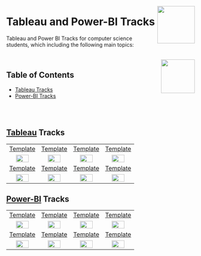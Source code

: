 <img align="right" width="100" src="https://github.com/cs-MohamedAyman/cs-MohamedAyman/blob/main/repos-logos/datacamp.jpg"></img>

# Tableau and Power-BI Tracks
Tableau and Power BI Tracks for computer science students, which including the following main topics:

<br>
<img align="right" width="90" height="90" src="https://github.com/cs-MohamedAyman/cs-MohamedAyman/blob/main/repos-logos/agenda.jpg">

## Table of Contents
  * [Tableau Tracks](#Tableau-Tracks)
  * [Power-BI Tracks](#Power-BI-Tracks)

<br><br>

## [Tableau](https://github.com/cs-MohamedAyman/eLearning-Platforms/DataCamp-Tracks/blob/master/Tableau-and-Power-BI/Tableau/README.md) Tracks

<table>
    <tbody>
        <tr>
<td align=center width="25%"><a href="https://github.com/cs-MohamedAyman/eLearning-Platforms/DataCamp-Tracks/blob/master/Tableau-and-Power-BI/Tableau/README.md">Template</a></td>
<td align=center width="25%"><a href="https://github.com/cs-MohamedAyman/eLearning-Platforms/DataCamp-Tracks/blob/master/Tableau-and-Power-BI/Tableau/README.md">Template</a></td>
<td align=center width="25%"><a href="https://github.com/cs-MohamedAyman/eLearning-Platforms/DataCamp-Tracks/blob/master/Tableau-and-Power-BI/Tableau/README.md">Template</a></td>
<td align=center width="25%"><a href="https://github.com/cs-MohamedAyman/eLearning-Platforms/DataCamp-Tracks/blob/master/Tableau-and-Power-BI/Tableau/README.md">Template</a></td>
        </tr>
        <tr>
<td align=center width="25%"><img src="https://github.com/cs-MohamedAyman/eLearning-Platforms/DataCamp-Tracks/blob/master/org-logos/tableau.jpg" width="70%"></img></td>
<td align=center width="25%"><img src="https://github.com/cs-MohamedAyman/eLearning-Platforms/DataCamp-Tracks/blob/master/org-logos/tableau.jpg" width="70%"></img></td>
<td align=center width="25%"><img src="https://github.com/cs-MohamedAyman/eLearning-Platforms/DataCamp-Tracks/blob/master/org-logos/tableau.jpg" width="70%"></img></td>
<td align=center width="25%"><img src="https://github.com/cs-MohamedAyman/eLearning-Platforms/DataCamp-Tracks/blob/master/org-logos/tableau.jpg" width="70%"></img></td>
        </tr>
        <tr>
<td align=center width="25%"><a href="https://github.com/cs-MohamedAyman/eLearning-Platforms/DataCamp-Tracks/blob/master/Tableau-and-Power-BI/Tableau/README.md">Template</a></td>
<td align=center width="25%"><a href="https://github.com/cs-MohamedAyman/eLearning-Platforms/DataCamp-Tracks/blob/master/Tableau-and-Power-BI/Tableau/README.md">Template</a></td>
<td align=center width="25%"><a href="https://github.com/cs-MohamedAyman/eLearning-Platforms/DataCamp-Tracks/blob/master/Tableau-and-Power-BI/Tableau/README.md">Template</a></td>
<td align=center width="25%"><a href="https://github.com/cs-MohamedAyman/eLearning-Platforms/DataCamp-Tracks/blob/master/Tableau-and-Power-BI/Tableau/README.md">Template</a></td>
        </tr>
        <tr>
<td align=center width="25%"><img src="https://github.com/cs-MohamedAyman/eLearning-Platforms/DataCamp-Tracks/blob/master/org-logos/tableau.jpg" width="70%"></img></td>
<td align=center width="25%"><img src="https://github.com/cs-MohamedAyman/eLearning-Platforms/DataCamp-Tracks/blob/master/org-logos/tableau.jpg" width="70%"></img></td>
<td align=center width="25%"><img src="https://github.com/cs-MohamedAyman/eLearning-Platforms/DataCamp-Tracks/blob/master/org-logos/tableau.jpg" width="70%"></img></td>
<td align=center width="25%"><img src="https://github.com/cs-MohamedAyman/eLearning-Platforms/DataCamp-Tracks/blob/master/org-logos/tableau.jpg" width="70%"></img></td>
        </tr>
    </tbody>
</table>

## [Power-BI](https://github.com/cs-MohamedAyman/eLearning-Platforms/DataCamp-Tracks/blob/master/Tableau-and-Power-BI/Power-BI/README.md) Tracks

<table>
    <tbody>
        <tr>
<td align=center width="25%"><a href="https://github.com/cs-MohamedAyman/eLearning-Platforms/DataCamp-Tracks/blob/master/Tableau-and-Power-BI/Power-BI/README.md">Template</a></td>
<td align=center width="25%"><a href="https://github.com/cs-MohamedAyman/eLearning-Platforms/DataCamp-Tracks/blob/master/Tableau-and-Power-BI/Power-BI/README.md">Template</a></td>
<td align=center width="25%"><a href="https://github.com/cs-MohamedAyman/eLearning-Platforms/DataCamp-Tracks/blob/master/Tableau-and-Power-BI/Power-BI/README.md">Template</a></td>
<td align=center width="25%"><a href="https://github.com/cs-MohamedAyman/eLearning-Platforms/DataCamp-Tracks/blob/master/Tableau-and-Power-BI/Power-BI/README.md">Template</a></td>
        </tr>
        <tr>
<td align=center width="25%"><img src="https://github.com/cs-MohamedAyman/eLearning-Platforms/DataCamp-Tracks/blob/master/org-logos/power-bi.jpg" width="70%"></img></td>
<td align=center width="25%"><img src="https://github.com/cs-MohamedAyman/eLearning-Platforms/DataCamp-Tracks/blob/master/org-logos/power-bi.jpg" width="70%"></img></td>
<td align=center width="25%"><img src="https://github.com/cs-MohamedAyman/eLearning-Platforms/DataCamp-Tracks/blob/master/org-logos/power-bi.jpg" width="70%"></img></td>
<td align=center width="25%"><img src="https://github.com/cs-MohamedAyman/eLearning-Platforms/DataCamp-Tracks/blob/master/org-logos/power-bi.jpg" width="70%"></img></td>
        </tr>
        <tr>
<td align=center width="25%"><a href="https://github.com/cs-MohamedAyman/eLearning-Platforms/DataCamp-Tracks/blob/master/Tableau-and-Power-BI/Power-BI/README.md">Template</a></td>
<td align=center width="25%"><a href="https://github.com/cs-MohamedAyman/eLearning-Platforms/DataCamp-Tracks/blob/master/Tableau-and-Power-BI/Power-BI/README.md">Template</a></td>
<td align=center width="25%"><a href="https://github.com/cs-MohamedAyman/eLearning-Platforms/DataCamp-Tracks/blob/master/Tableau-and-Power-BI/Power-BI/README.md">Template</a></td>
<td align=center width="25%"><a href="https://github.com/cs-MohamedAyman/eLearning-Platforms/DataCamp-Tracks/blob/master/Tableau-and-Power-BI/Power-BI/README.md">Template</a></td>
        </tr>
        <tr>
<td align=center width="25%"><img src="https://github.com/cs-MohamedAyman/eLearning-Platforms/DataCamp-Tracks/blob/master/org-logos/power-bi.jpg" width="70%"></img></td>
<td align=center width="25%"><img src="https://github.com/cs-MohamedAyman/eLearning-Platforms/DataCamp-Tracks/blob/master/org-logos/power-bi.jpg" width="70%"></img></td>
<td align=center width="25%"><img src="https://github.com/cs-MohamedAyman/eLearning-Platforms/DataCamp-Tracks/blob/master/org-logos/power-bi.jpg" width="70%"></img></td>
<td align=center width="25%"><img src="https://github.com/cs-MohamedAyman/eLearning-Platforms/DataCamp-Tracks/blob/master/org-logos/power-bi.jpg" width="70%"></img></td>
        </tr>
    </tbody>
</table>
